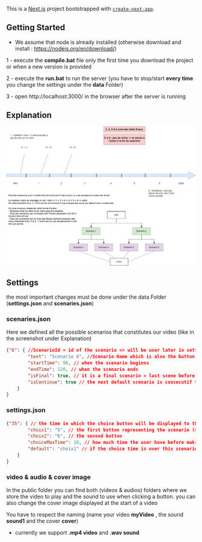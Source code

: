 This is a [Next.js](https://nextjs.org/) project bootstrapped with [`create-next-app`](https://github.com/vercel/next.js/tree/canary/packages/create-next-app).

## Getting Started

* We assume that node is already installed (otherwise download and install : https://nodejs.org/en/download/)

1 - execute the **compile.bat** file only the first time you download the project or when a new version is provided

2 - execute the **run.bat** to run the server (you have to stop/start **every time** you change the settings under the **data** Folder)

3 - open http://localhost:3000/ in the browser after the server is running

## Explanation

![Screenshot](./docs/TimelineAndTree.png)

## Settings

the most important changes must be done under the data Folder (**settings.json** and **scenaries.json**)

### scenaries.json

Here we defined all the possible scenarios that constitutes our video (like in the screenshot under Explanation)

```json
{"6": { //ScenarioId = id of the scenario => will be user later in setting.json to point to the scenario
        "text": "Scenario 6", //Scenario Name which is also the button text if it can be choosed
        "startTime": 90, // when the scenario beginns
        "endTime": 120, // when the scenario ends
        "isFinal": true, // it is a final scenario = last scene before displaying the outro
        "isContinue": true // the next default scenario is consecutif to this one
    }
}
```

### settings.json

```json
{"35": { // the time in which the choice button will be displayed to the user
        "choix1": "5", // the first button representing the scenario (scenarioID defined in the scenarios.json)
        "choix2": "6", // the second button
        "choiceMaxTime": 10, // how much time the user have before making a choice
        "default": "choix1" // if the choice time is over this scenario/choice will be executed
    }
}
```
### video & audio & cover image

In the public folder you can find both (videos & audios) folders where we store the video to play and the sound to use when clicking a button. you can also change the cover image displayed at the start of a video

You have to respect the naming (name your video **myVideo** , the sound **sound1** and the cover **cover**)

* currently we support **.mp4 video** and **.wav sound**
